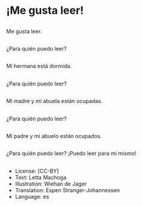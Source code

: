 # ¡Me gusta leer!

##
Me gusta leer.

##
¿Para quién puedo leer?

##
Mi hermana está dormida.

##
¿Para quién puedo leer?

##
Mi madre y mi abuela están ocupadas.

##
¿Para quién puedo leer?

##
Mi padre y mi abuelo están ocupados.

##
¿Para quién puedo leer? ¡Puedo leer para mí mismo!

##
* License: [CC-BY]
* Text: Letta Machoga
* Illustration: Wiehan de Jager
* Translation: Espen Stranger-Johannessen
* Language: es

